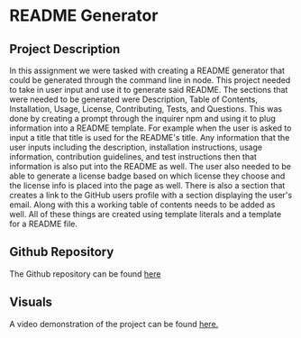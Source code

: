# README Generator

## Project Description
In this assignment we were tasked with creating a README generator that could be generated through the command line in node. This project needed to take in user input and use it to generate said README. The sections that were needed to be generated were Description, Table of Contents, Installation, Usage, License, Contributing, Tests, and Questions. This was done by creating a prompt through the inquirer npm and using it to plug information into a README template. For example when the user is asked to input a title that title is used for the README's title. Any information that the user inputs including the description, installation instructions, usage information, contribution guidelines, and test instructions then that information is also put into the README as well. The user also needed to be able to generate a license badge based on which license they choose and the license info is placed into the page as well. There is also a section that creates a link to the GitHub users profile with a section displaying the user's email. Along with this a working table of contents needs to be added as well. All of these things are created using template literals and a template for a README file.

## Github Repository
The Github repository can be found [here](https://github.com/choyle-01/README-generator)

## Visuals

A video demonstration of the project can be found [here.](https://drive.google.com/file/d/1QY1njxojmDme0rcbGmq49gPH4M9pNpi7/view?usp=sharing)